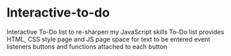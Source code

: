 # Interactive-to-do
Interactive To-Do list to re-sharpen my JavaScript skills
To-Do list provides HTML, CSS style page and JS page
space for text to be entered
event listeners
buttons and functions attached to each button
